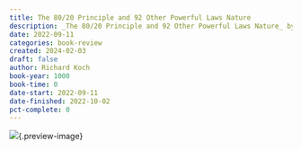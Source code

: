 ```yaml
---
title: The 80/20 Principle and 92 Other Powerful Laws Nature
description: _The 80/20 Principle and 92 Other Powerful Laws Nature_ by Richard Koch. Published by Ascent Audio, with ISBN 9781469093048.0. Read on 2022-09-11
date: 2022-09-11
categories: book-review
created: 2024-02-03
draft: false
author: Richard Koch
book-year: 1000
book-time: 0
date-start: 2022-09-11
date-finished: 2022-10-02
pct-complete: 0
---
```


![](https://img2.od-cdn.com/ImageType-100/1088-1/{64D132F5-1B41-43DB-A30B-4D915BC7DB5E}Img100.jpg){.preview-image}
